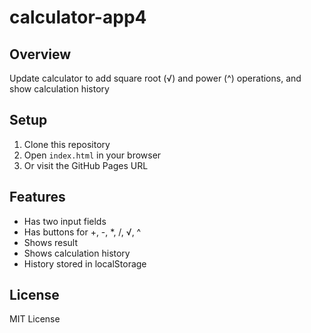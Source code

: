 # calculator-app4

## Overview
Update calculator to add square root (√) and power (^) operations, and show calculation history

## Setup
1. Clone this repository
2. Open `index.html` in your browser
3. Or visit the GitHub Pages URL

## Features
- Has two input fields
- Has buttons for +, -, *, /, √, ^
- Shows result
- Shows calculation history
- History stored in localStorage

## License
MIT License
